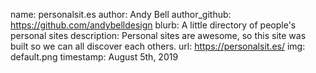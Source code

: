 name: personalsit.es
author: Andy Bell
author_github: https://github.com/andybelldesign
blurb: A little directory of people's personal sites
description: Personal sites are awesome, so this site was built so we can all discover each others.
url: https://personalsit.es/
img: default.png
timestamp: August 5th, 2019